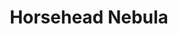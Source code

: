 ---
  title: Horsehead Nebula
  caption: First attempt at the Horse Head and Flame Nebulas.
  draft: false
  category: nebulae
  image: /catalogue/20201118-HorseHead-Flame-Nebula.jpg
  gallery: false
  photographer: Ian Kluhsman
  location: Aurora CO
  capturedAt: 2020-11-18 22:43:00
  publishedAt: 2020-11-19 10:33:00
  camera: ZWO CCD ASI183MC Pro
  lens: 
  filter: 
  telescope: Explore Scientific ED102-FCD100
  telescopeMount: Explore Scientific EXOS2 w/PMC-Eight
  telescopeAperture: 102mm
  isoSpeed: 
  focalLength: 714mm
  focalRatio: f/7
  exposuresTaken: 33
  exposureLengthInSec: 240
  exposureTimeInMin: 132
  exposuresIntegrated: 30
  exposureTimeIntegratedInMin: 120
  calibrationFrames: [Flat,Dark,Bias]
  imageAcquisitionSoftware: KStars/EKOS
  telescopeAutoGuidingSoftware: KStars/EKOS
  calibrationSoftware: PixInsight
  imageProcessingSoftware: PixInsight
---